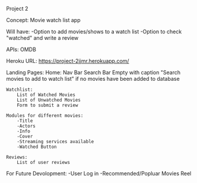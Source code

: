 Project 2

Concept: 
Movie watch list app


Will have:
    -Option to add movies/shows to a watch list
    -Option to check "watched" and write a review


APIs: OMDB

Heroku URL: https://project-2jjmr.herokuapp.com/


Landing Pages:
    Home:
        Nav Bar
        Search Bar
        Empty with caption "Search movies to add to watch list" if no movies have been added to database

    Watchlist:
        List of Watched Movies
        List of Unwatched Movies
        Form to submit a review

    Modules for different movies:
        -Title
        -Actors
        -Info
        -Cover
        -Streaming services available
        -Watched Button

    Reviews:
        List of user reviews




For Future Devolopment:
    -User Log in
    -Recommended/Popluar Movies Reel
